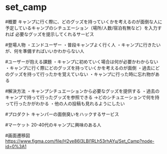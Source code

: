 # set_camp

#概要
  キャンプに行く際に、どのグッズを持っていくかを考えるのが面倒な人に
  予定しているキャンプのシチュエーション（場所/人数/宿泊有無など）を入力すれば
  必要なグッズを提示してくれるサービス

#登場人物
  ・エンドユーザー
    ・普段キャンプよく行く人
    ・キャンプに行きたいが、何を準備すればいいかわからない人

#ユーザーが抱える課題
  ・キャンプに初めていく場合は何が必要かわからない
  ・キャンプに行く際にどのグッズを持っていくかを考えるのが面倒
  ・過去にどのグッズを持って行ったかを覚えていない
  ・キャンプに行った時に忘れ物がある

#解決方法
  ・キャンプシチュエーションから必要なグッズを提供する
  ・過去のキャンプで持って行ったグッズを参照できる
  →どのシチュエーションで何を持って行ったかがわかる
  ・他の人の投稿も見れるようにしたい

#プロダクト
  キャンパーの面倒臭いをハックするサービス

#マーケット
  20-40代のキャンプに興味のある人

#画面遷移図
https://www.figma.com/file/H2ye86l3LBI1RLh53rhAYu/Set_Camp?node-id=0%3A1